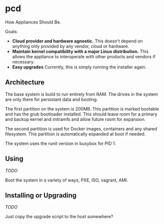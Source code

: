 pcd
===

How Appliances Should Be.

Goals:

- **Cloud provider and hardware agnostic.**
  This doesn't depend on anything only provided by any vendor, cloud or
  hardware.
- **Maintain kernel compatibility with a major Linux distribution.**
  This allows the appliance to interoperate with other products and vendors if
  necessary.
- **Easy upgrades**
  Currently, this is simply running the installer again.

Architecture
------------
The base system is build to run entirely from RAM. The drives in the system are only there for persistant data and booting.

The first partition on the system is 200MB. This partition is marked bootable and has the grub bootloader installed. This should leave room for a primary and backup kernel and initramfs and allow future room for expansion.

The second partition is used for Docker images, containers and any shared filesystem. This partition is automatically expanded at boot if needed.

The system uses the runit version in busybox for PID 1.

Using
-----
_TODO_

Boot the system in a variety of ways, PXE, ISO, vagrant, AMI.

Installing or Upgrading
-----------------------
_TODO_

Just copy the upgrade script to the host somewhere?

